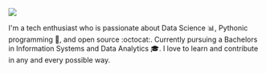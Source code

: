 ![](https://github.com/ElizavetaGorelova/SomePics/blob/main/Untitled.png)

I'm a tech enthusiast who is passionate about Data Science 📊, Pythonic programming 🐍, and open source :octocat:. Currently pursuing a Bachelors in Information Systems and Data Analytics 🎓. I love to learn and contribute in any and every possible way.

<!---
ElizavetaGorelova/ElizavetaGorelova is a ✨ special ✨ repository because its `README.md` (this file) appears on your GitHub profile.
You can click the Preview link to take a look at your changes.
--->
